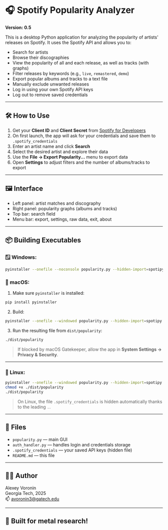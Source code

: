 # 🎧 Spotify Popularity Analyzer

**Version: 0.5**

This is a desktop Python application for analyzing the popularity of artists' releases on Spotify. It uses the Spotify API and allows you to:

- Search for artists  
- Browse their discographies
- View the popularity of all and each release, as well as tracks (with graphs)  
- Filter releases by keywords (e.g., `live`, `remastered`, `demo`)  
- Export popular albums and tracks to a text file  
- Manually exclude unwanted releases  
- Log in using your own Spotify API keys  
- Log out to remove saved credentials

---

## 🛠 How to Use

1. Get your **Client ID** and **Client Secret** from [Spotify for Developers](https://developer.spotify.com/dashboard/applications)  
2. On first launch, the app will ask for your credentials and save them to `.spotify_credentials`  
3. Enter an artist name and click **Search**  
4. Select the desired artist and explore their data  
5. Use the **File → Export Popularity...** menu to export data  
6. Open **Settings** to adjust filters and the number of albums/tracks to export

---

## 🖼 Interface

- Left panel: artist matches and discography  
- Right panel: popularity graphs (albums and tracks)  
- Top bar: search field  
- Menu bar: export, settings, raw data, exit, about

---

## 📦 Building Executables

### 🪟 Windows:

```bash
pyinstaller --onefile --noconsole popularity.py --hidden-import=spotipy
```


### 🍏 macOS:

1. Make sure `pyinstaller` is installed:

```bash
pip install pyinstaller
```

2. Build:

```bash
pyinstaller --onefile --windowed popularity.py --hidden-import=spotipy
```

3. Run the resulting file from `dist/popularity`:

```bash
./dist/popularity
```

> If blocked by macOS Gatekeeper, allow the app in **System Settings → Privacy & Security**.

---

### 🐧 Linux:

```bash
pyinstaller --onefile --windowed popularity.py --hidden-import=spotipy
chmod +x ./dist/popularity
./dist/popularity
```

> On Linux, the file `.spotify_credentials` is hidden automatically thanks to the leading `.`.

---

## 📁 Files

- `popularity.py` — main GUI  
- `auth_handler.py` — handles login and credentials storage  
- `.spotify_credentials` — your saved API keys (hidden file)  
- `README.md` — this file

---

## 🧙‍♂️ Author

Alexey Voronin  
Georgia Tech, 2025  
📫 avoronin3@gatech.edu  

---

## 🤘 Built for metal research!
